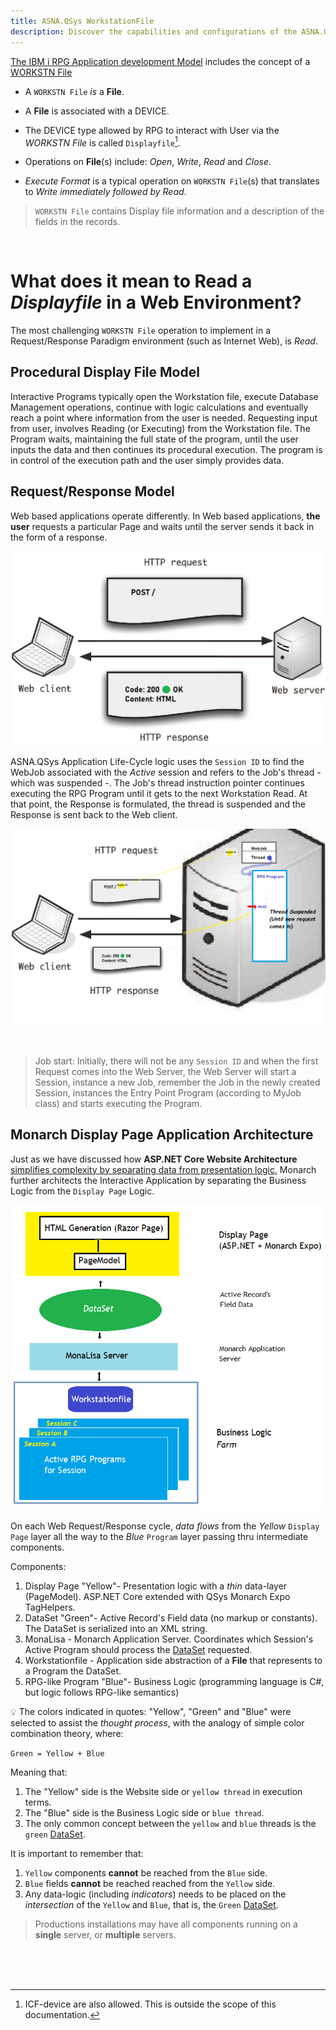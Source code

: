 ```yaml
---
title: ASNA.QSys WorkstationFile
description: Discover the capabilities and configurations of the ASNA.QSys WorkstationFile, a crucial component for interactive applications within the ASNA.QSys environment. This guide offers insights into the WorkstationFile's role in facilitating user input and output, enhancing the user experience, and streamlining application workflows.
---
```


[The IBM i RPG Application development Model](/concepts/background/ibmi-developer-model.html) includes the concept of a [WORKSTN File](https://www.ibm.com/docs/en/i/7.2?topic=devices-using-workstn-files)

* A `WORKSTN File` *is* a **File**.

* A **File** is associated with a DEVICE.

* The DEVICE type allowed by RPG to interact with User via the *WORKSTN File* is called `Displayfile`[^1].

* Operations on **File**(s) include: *Open*, *Write*, *Read* and *Close*.

* *Execute Format* is a typical operation on `WORKSTN File`(s) that translates to *Write immediately followed by Read*.

> `WORKSTN File` contains Display file information and a description of the fields in the records.

<br/>

# What does it mean to **Read** a *Displayfile* in a Web Environment?
The most challenging `WORKSTN File` operation to implement in a Request/Response Paradigm environment (such as Internet Web), is *Read*.

## Procedural Display File Model
Interactive Programs typically open the Workstation file, execute Database Management operations, continue with logic calculations and eventually reach a point where information from the user is needed. Requesting input from user, involves Reading (or Executing) from the Workstation file. The Program waits, maintaining the full state of the program, until the user inputs the data and then continues its procedural execution. The program is in control of the execution path and the user simply provides data.

## Request/Response Model
Web based applications operate differently. In Web based applications, **the user** requests a particular Page and waits until the server sends it back in the form of a response.

![Request/Response](images/request-response.png)

ASNA.QSys Application Life-Cycle logic uses the `Session ID` to find the WebJob associated with the *Active* session and refers to the Job's thread - which was suspended -. The Job's thread instruction pointer continues executing the RPG Program until it gets to the next Workstation Read. At that point, the Response is formulated, the thread is suspended and the Response is sent back to the Web client.

![Request/Response](images/qsys-request-response.png)
<br>
<br>
<br>

> Job start: Initially, there will not be any `Session ID` and when the first Request comes into the Web Server, the Web Server will start a Session, instance a new Job, remember the Job in the newly created Session, instances the Entry Point Program (according to MyJob class) and starts executing the Program.

## Monarch Display Page Application Architecture
Just as we have discussed how **ASP.NET Core Website Architecture** [simplifies complexity by separating data from presentation logic](/concepts/user-interface/razor-pages.html), Monarch further architects the Interactive Application by separating the Business Logic from the `Display Page` Logic.

![Monarch Display Page Architecture](images/qsys-display-page-architecture.png)

On each Web Request/Response cycle, *data flows* from the *Yellow* `Display Page` layer all the way to the *Blue* `Program` layer passing thru intermediate components.

Components:
1. Display Page "Yellow"- Presentation logic with a *thin* data-layer (PageModel). ASP.NET Core extended with QSys Monarch Expo TagHelpers.
2. DataSet "Green"- Active Record's Field data (no markup or constants). The DataSet is serialized into an XML string.
3. MonaLisa - Monarch Application Server. Coordinates which Session's Active Program should process the [DataSet](/concepts/user-interface/qsys-expo-display-pages.html) requested.
4. Workstationfile - Application side abstraction of a **File** that represents to a Program the DataSet.
5. RPG-like Program "Blue"- Business Logic (programming language is C#, but logic follows RPG-like semantics)

&#128161; The colors indicated in quotes: "Yellow", "Green" and "Blue" were selected to assist the *thought process*, with the analogy of simple color combination theory, where:

`Green = Yellow + Blue`

Meaning that:
1. The "Yellow" side is the Website side or `yellow thread` in execution terms.
2. The "Blue" side is the Business Logic side or `blue thread`.
3. The only common concept between the `yellow` and `blue` threads is the `green` [DataSet](/concepts/user-interface/qsys-expo-display-pages.html).

It is important to remember that: 
1. `Yellow` components **cannot** be reached from the `Blue` side.
2. `Blue` fields **cannot** be reached reached from the `Yellow` side.
3. Any data-logic (including *indicators*) needs to be placed on the *intersection* of the `Yellow` and `Blue`, that is, the `Green` [DataSet](/concepts/user-interface/qsys-expo-display-pages.html).


> Productions installations may have all components running on a **single** server, or **multiple** servers.

<br>
<br>
<br>

[^1]: ICF-device are also allowed. This is outside the scope of this documentation.
